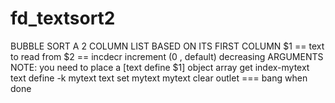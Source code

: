 # fd_textsort2 



 

 

BUBBLE SORT A 2 COLUMN LIST BASED ON ITS FIRST COLUMN
$1 == text to read from
$2 == incdecr  increment (0 , default)  decreasing
ARGUMENTS
NOTE: you need to place a [text define $1] object
array get index-mytext
text define -k mytext
text set mytext
 mytext clear
outlet === bang when done


 
